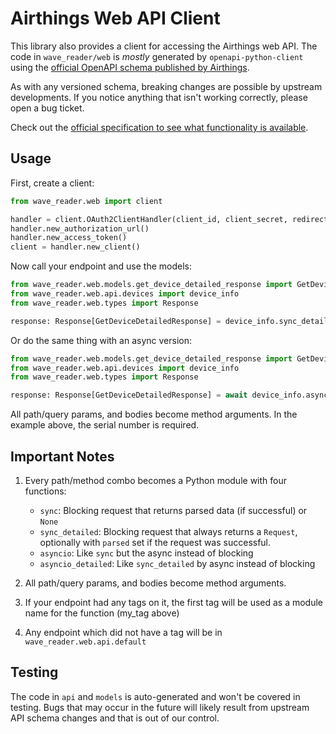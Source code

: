# Airthings Web API Client

This library also provides a client for accessing the Airthings web API. The code in `wave_reader/web`
is _mostly_ generated by `openapi-python-client` using the
[official OpenAPI schema published by Airthings](https://ext-api.airthings.com/v1/api-docs).

As with any versioned schema, breaking changes are possible by upstream developments. If you notice anything that
isn't working correctly, please open a bug ticket.

Check out the [official specification to see what functionality is available](https://developer.airthings.com/api-docs).

## Usage

First, create a client:

```python
from wave_reader.web import client

handler = client.OAuth2ClientHandler(client_id, client_secret, redirect_uri)
handler.new_authorization_url()
handler.new_access_token()
client = handler.new_client()
```

Now call your endpoint and use the models:

```python
from wave_reader.web.models.get_device_detailed_response import GetDeviceDetailedResponse
from wave_reader.web.api.devices import device_info
from wave_reader.web.types import Response

response: Response[GetDeviceDetailedResponse] = device_info.sync_detailed(1234567890, client=client)
```

Or do the same thing with an async version:

```python
from wave_reader.web.models.get_device_detailed_response import GetDeviceDetailedResponse
from wave_reader.web.api.devices import device_info
from wave_reader.web.types import Response

response: Response[GetDeviceDetailedResponse] = await device_info.asyncio_detailed(1234567890, client=client)
```

All path/query params, and bodies become method arguments. In the example above, the serial number is required.

## Important Notes

1. Every path/method combo becomes a Python module with four functions:
    - `sync`: Blocking request that returns parsed data (if successful) or `None`
    - `sync_detailed`: Blocking request that always returns a `Request`, optionally with `parsed` set if the request was successful.
    - `asyncio`: Like `sync` but the async instead of blocking
    - `asyncio_detailed`: Like `sync_detailed` by async instead of blocking

2. All path/query params, and bodies become method arguments.
3. If your endpoint had any tags on it, the first tag will be used as a module name for the function (my_tag above)
4. Any endpoint which did not have a tag will be in `wave_reader.web.api.default`

## Testing

The code in `api` and `models` is auto-generated and won't be covered in testing. Bugs that may occur in the future
will likely result from upstream API schema changes and that is out of our control.
